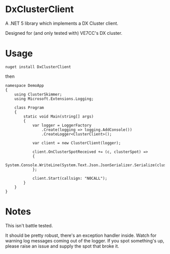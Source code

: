 # DxClusterClient
A .NET 5 library which implements a DX Cluster client.

Designed for (and only tested with) VE7CC's DX cluster.

# Usage
```
nuget install DxClusterClient
```

then

```
namespace DemoApp
{
    using ClusterSkimmer;
    using Microsoft.Extensions.Logging;

    class Program
    {
        static void Main(string[] args)
        {
            var logger = LoggerFactory
                .Create(logging => logging.AddConsole())
                .CreateLogger<ClusterClient>();

            var client = new ClusterClient(logger);

            client.OnClusterSpotReceived += (c, clusterSpot) =>
            {
                System.Console.WriteLine(System.Text.Json.JsonSerializer.Serialize(clusterSpot));
            };

            client.Start(callsign: "N0CALL");
        }
    }
}
```

# Notes
This isn't battle tested.

It should be pretty robust, there's an exception handler inside. Watch for warning log messages coming out of the logger. If you spot something's up, please raise an issue and supply the spot that broke it.
